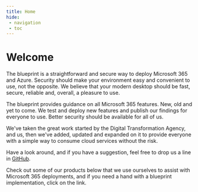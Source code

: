 ```yaml
---
title: Home
hide:
 - navigation
 - toc
---
```


# Welcome

The blueprint is a straightforward and secure way to deploy Microsoft 365 and Azure. Security should make your environment easy and convenient to use, not the opposite. We believe that your modern desktop should be fast, secure, reliable and, overall, a pleasure to use. 

The blueprint provides guidance on all Microsoft 365 features. New, old and yet to come. We test and deploy new features and publish our findings for everyone to use. Better security should be available for all of us.

We've taken the great work started by the Digital Transformation Agency, and us, then we've added, updated and expanded on it to provide everyone with a simple way to consume cloud services without the risk.

Have a look around, and if you have a suggestion, feel free to drop us a line in [GitHub](https://github.com/oobecomau/theblueprint).

Check out some of our products below that we use ourselves to assist with Microsoft 365 deployments, and if you need a hand with a blueprint implementation, click on the link.
